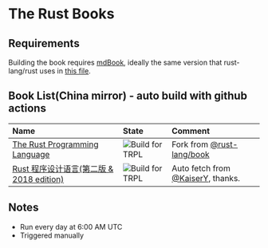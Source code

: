 # The Rust Books

## Requirements

Building the book requires [mdBook], ideally the same version that
rust-lang/rust uses in [this file][rust-mdbook].

[mdBook]: https://github.com/rust-lang-nursery/mdBook
[rust-mdbook]: https://github.com/rust-lang/rust/blob/master/src/tools/rustbook/Cargo.toml

## Book List(China mirror) - auto build with github actions

| Name | State | Comment |
|:- |:- |:- |
|[The Rust Programming Language](http://docs.clset.com/trpl/en) | ![Build for TRPL](https://github.com/containerpi/trpl-actions/workflows/Build%20for%20TRPL/badge.svg) | Fork from [@rust-lang/book](https://github.com/rust-lang/book)|
|[Rust 程序设计语言(第二版 & 2018 edition)](http://docs.clset.com/trpl/zh) | ![Build for TRPL](https://github.com/containerpi/trpl-actions/workflows/Build%20for%20TRPL/badge.svg) | Auto fetch from [@KaiserY](https://github.com/KaiserY/trpl-zh-cn), thanks.|

## Notes

* Run every day at 6:00 AM UTC
* Triggered manually

